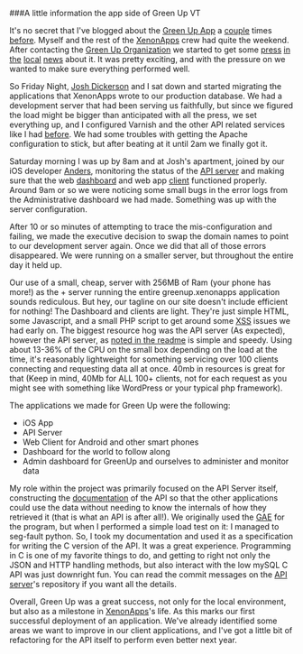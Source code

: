 ###A little information the app side of Green Up VT

It's no secret that I've blogged about the [Green Up App] a [couple] times [before].
Myself and the rest of the [XenonApps] crew had quite the weekend. After contacting
the [Green Up Organization] we started to get some [press][] [in][] [the][] [local][] [news]
about it. It was pretty exciting, and  with the pressure on we wanted to make sure 
everything performed well. 

So Friday Night, [Josh Dickerson] and I sat down and started migrating the applications
that XenonApps wrote to our production database. We had a development server that
had been serving us faithfully, but since we figured the load might be bigger than
anticipated with all the press, we set everything up, and I configured Varnish 
and the other API related services like I had [before]. We had some troubles with
getting the Apache configuration to stick, but after beating at it until 2am we 
finally got it. 

Saturday morning I was up by 8am and at Josh's apartment, joined by our iOS developer
[Anders], monitoring the status of the [API server] and making sure that the web
[dashboard] and web app [client] functioned properly. Around 9am or so we were
noticing some small bugs in the error logs from the Administrative dashboard we 
had made. Something was up with the server configuration.

After 10 or so minutes of attempting to trace the mis-configuration and failing, we 
made the executive decision to swap the domain names to point to our development
server again. Once we did that all of those errors disappeared. We were running
on a smaller server, but throughout the entire day it held up. 

Our use of a small, cheap, server with 256MB of Ram (your phone has more!) as the 
+
server running the entire greenup.xenonapps application sounds rediculous. But hey,
our tagline on our site doesn't include efficient for nothing! The Dashboard and 
clients are light. They're just simple HTML, some Javascript, and a small PHP
script to get around some [XSS] issues we had early on. The biggest resource hog
was the API server (As expected), however the API server, as [noted in the readme]
is simple and speedy. Using about 13-36% of the CPU on the small box depending on
the load at the time, it's reasonably lightweight for something servicing over 100 
clients connecting and requesting data all at  once. 40mb in resources is great
for that (Keep in mind, 40Mb for ALL 100+ clients, not for each request as you
might see with something like WordPress or your typical php framework).

The applications we made for Green Up were the following:

- iOS App
- API Server
- Web Client for Android and other smart phones
- Dashboard for the world to follow along
- Admin dashboard for GreenUp and ourselves to administer and monitor data

My role within the project was primarily focused on the API Server itself, constructing
the [documentation] of the API so that the other applications could use the data
without needing to know the internals of how they retrieved it (that is what an API
is after all!). We originally used the [GAE] for the program, but when I performed
a simple load test on it: I managed to seg-fault python. So, I took my documentation
and used it as a specification for writing the C version of the API. It was a great
experience. Programming in C is one of my favorite things to do, and getting to
right not only the JSON and HTTP handling methods, but also interact with the low
mySQL C API was just downright fun. You can read the commit messages on the [API server]'s
repository if you want all the details. 

Overall, Green Up was a great success, not only for the local environment, but also
as a milestone in [XenonApps]'s life. As this marks our first successful deployment
of an application. We've already identified some areas we want to improve in our 
client applications, and I've got a little bit of refactoring for the API itself
to perform even better next year. 


[Green Up App]:https://itunes.apple.com/us/app/green-up-vt/id860271437?ls=1&mt=8
[couple]:ejehardenberg.github.io/blog/varnish
[before]: ejehardenberg.github.io/blog/varnish-directors
[XenonApps]:http://www.xenonapps.com
[Green Up Organization]:http://www.greenupvermont.org
[press]:http://digital.vpr.net/post/green-day-theres-app
[in]:http://www.wcax.com/story/25394218/new-green-up-day-app
[the]:http://learn.uvm.edu/blog-vermont/uvm-students-and-alumni-develop-green-up-vermont-app
[local]:http://rutlandherald.com/article/20140502/THISJUSTIN/705029880
[news]:http://www.timesargus.com/article/20140502/THISJUSTIN/705029881
[Josh Dickerson]:http://www.joshuadickerson.com/
[Anders]:https://github.com/popwarfour
[API server]:https://github.com/EJEHardenberg/GreenUp/tree/master/api
[dashboard]:http://greenup.xenonapps.com/dash/
[client]:http://greenup.xenonapps.com/client/
[XSS]:http://en.wikipedia.org/wiki/Cross-site_scripting
[noted in the readme]:https://github.com/EJEHardenberg/green-serv
[documentation]:https://github.com/EJEHardenberg/GreenUp/tree/master/api
[GAE]:https://developers.google.com/appengine/?csw=1